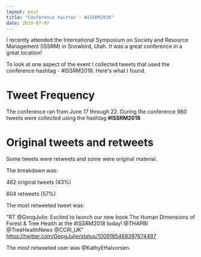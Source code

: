 ```yaml
---
layout: post
title: "Conference twitter - #ISSRM2018"
date: 2018-07-07
---
```


I recently attended the International Symposium on Society and Resource Management (ISSRM) in Snowbird, Utah. It was a great conference in a great location!

To look at one aspect of the event I collected tweets that used the conference hashtag - #ISSRM2018. Here's what I found.


# Tweet Frequency

The conference ran from June 17 through 22. During the conference 960 tweets were collected using the hashtag **#ISSRM2018**

# Original tweets and retweets

Some tweets were retweets and some were original material.

The breakdown was:

462 original tweets (43%)

604 retweets (57%)

The most retweeted tweet was:

"RT @GeogJulie: Excited to launch our new book The Human Dimensions of Forest & Tree Health at the #ISSRM2018 today! @THAPBI @TreeHealthNews @CCRI_UK" https://twitter.com/GeogJulie/status/1009185468397674497

The most retweeted user was @KathyEHalvorsen.
